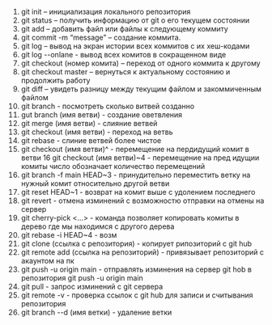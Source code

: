 1. git init – инициализация локального репозитория
2. git status – получить информацию от git о его текущем состоянии
3. git add – добавить файл или файлы к следующему коммиту
4. git commit -m “message” – создание коммита.
5. git log – вывод на экран истории всех коммитов с их хеш-кодами
6. git log --onlane - вывод всех комитов в сокращенном виде
7. git checkout (номер комита) – переход от одного коммита к другому
8. git checkout master – вернуться к актуальному состоянию и продолжить работу
9. git diff – увидеть разницу между текущим файлом и закоммиченным файлом
10. git branch - посмотреть сколько витвей созданно
11. gut branch (имя ветви) - создание оветвления 
12. git merge (имя ветви) - слияние ветвей
13. git checkout (имя ветви) - переход на ветвь 
14. git rebase - слиние ветвей более чистое 
15. git checkout (имя ветви)^ - перемещение на пердидущий комит в ветви
16  git checkout (имя ветви)~4 - перемещение на пред идущии комиты число обозначает количество перемещений 
17. git branch -f main HEAD~3 - принудительно переместить ветку на нужный комит относительно другой ветви
18. git reset HEAD~1 - возврат на комит выше с удолением последнего
19. git revert - отмена изминений с возможностю отправки на отмены на сервер
20. git cherry-pick <Commit1> <Commit2> <...> - команда позволяет копировать комиты в дерево где мы находимся с другого дерева
21. git rebase -i HEAD~4 - возм
22. git clone (ссылка с репозитория) - копирует рипозиторий с git hub
23. git remote add (ссылка на репозиторий) - привязывает репозиторий с акаунтом на пк 
24. git push -u origin main - отправлять изминения на сервер git hob в репозитория git push -u origin main
25. git pull - запрос изминений с git сервера 
26. git remote -v - проверка ссылок с git hub для записи и считывания репозитория 
27. git branch --d (имя ветки) - удаление ветки 